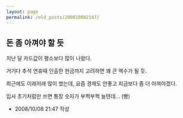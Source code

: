 ```yaml
---
layout: page
permalink: /old_posts/200810082147/
---
```


## 돈 좀 아껴야 할 듯

지난 달 카드값이 평소보다 많이 나왔다.

거기다 추석 연휴때 인출한 현금까지 고려하면 꽤 큰 액수가 될 듯.

최근에도 이래저래 많이 썼는데, 요즘 경제도 안좋고 지금보다 좀 더 아껴야겠다.

입사 초기처럼만 쓰면 통장 숫자가 부쩍부쩍 늘텐데... (뻥)






- 2008/10/08 21:47 작성